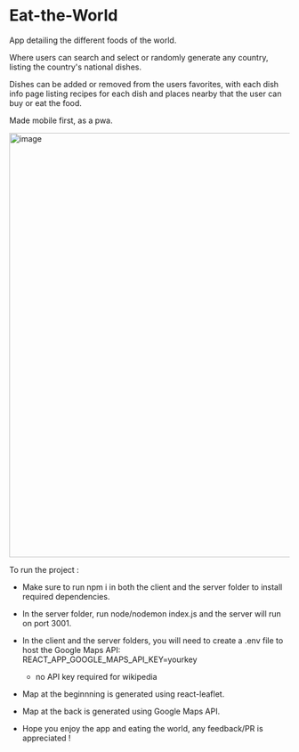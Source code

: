 # Eat-the-World

App detailing the different foods of the world.

Where users can search and select or randomly generate any country, listing the country's national dishes.

Dishes can be added or removed from the users favorites, with each dish info page listing recipes for each dish and places nearby that the user can buy or eat the food.

Made mobile first, as a pwa.

<img width="762" alt="image" src="https://user-images.githubusercontent.com/83961538/139871928-4377e970-ae7d-4f03-bbf5-a40ead785dca.png">


To run the project :

- Make sure to run npm i in both the client and the server folder to install required dependencies.
- In the server folder, run node/nodemon index.js and the server will run on port 3001.
- In the client and the server folders, you will need to create a .env file to host the Google Maps API: REACT_APP_GOOGLE_MAPS_API_KEY=yourkey

  - no API key required for wikipedia

- Map at the beginnning is generated using react-leaflet.
- Map at the back is generated using Google Maps API.

- Hope you enjoy the app and eating the world, any feedback/PR is appreciated !
